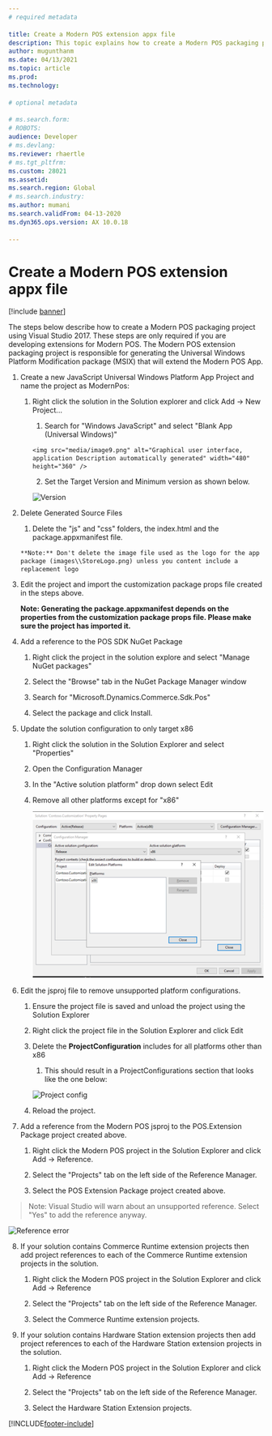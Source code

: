 ```yaml
---
# required metadata

title: Create a Modern POS extension appx file
description: This topic explains how to create a Modern POS packaging project using Visual Studio 2017.
author: mugunthanm
ms.date: 04/13/2021
ms.topic: article
ms.prod: 
ms.technology: 

# optional metadata

# ms.search.form: 
# ROBOTS: 
audience: Developer
# ms.devlang: 
ms.reviewer: rhaertle
# ms.tgt_pltfrm: 
ms.custom: 28021
ms.assetid: 
ms.search.region: Global
# ms.search.industry: 
ms.author: mumani
ms.search.validFrom: 04-13-2020
ms.dyn365.ops.version: AX 10.0.18

---
```


# Create a Modern POS extension appx file 

[!include [banner](../../includes/banner.md)]

The steps below describe how to create a Modern POS packaging project using Visual Studio 2017. These steps are only required if you are developing extensions for Modern POS. The Modern POS extension packaging project is responsible for generating the Universal Windows Platform Modification package (MSIX) that will extend the Modern POS App.

1.  Create a new JavaScript Universal Windows Platform App Project and name the project as ModernPos:

    1.  Right click the solution in the Solution explorer and click Add -&gt; New Project...

         1.  Search for "Windows JavaScript" and select "Blank App (Universal Windows)"

            <img src="media/image9.png" alt="Graphical user interface, application Description automatically generated" width="480" height="360" />

         2.  Set the Target Version and Minimum version as shown below.

        ![Version](media/MinimumVersion.png)

2.  Delete Generated Source Files

       1.  Delete the "js" and "css" folders, the index.html and the package.appxmanifest file.

        **Note:** Don't delete the image file used as the logo for the app package (images\\StoreLogo.png) unless you content include a replacement logo

3.  Edit the project and import the customization package props file created in the steps above.

    **Note: Generating the package.appxmanifest depends on the properties from the customization package props file. Please make sure the project has imported it.**

4.  Add a reference to the POS SDK NuGet Package

    1.  Right click the project in the solution explore and select "Manage NuGet packages"

    2.  Select the "Browse" tab in the NuGet Package Manager window

    3.  Search for "Microsoft.Dynamics.Commerce.Sdk.Pos"

    4.  Select the package and click Install.

5.  Update the solution configuration to only target x86

    1.  Right click the solution in the Solution Explorer and select "Properties"

    2.  Open the Configuration Manager

    3.  In the "Active solution platform" drop down select Edit

    4.  Remove all other platforms except for "x86"

         ![Platform config](media/Platform.png)

6.  Edit the jsproj file to remove unsupported platform configurations.

    1.  Ensure the project file is saved and unload the project using the Solution Explorer

    2.  Right click the project file in the Solution Explorer and click Edit

    3.  Delete the **ProjectConfiguration** includes for all platforms other than x86

        1.  This should result in a ProjectConfigurations section that looks like the one below:

        ![Project config](media/ProjectConfig.png)


    4.  Reload the project.

7.  Add a reference from the Modern POS jsproj to the POS.Extension Package project created above.

    1.  Right click the Modern POS project in the Solution Explorer and click Add -&gt; Reference.

    2.  Select the "Projects" tab on the left side of the Reference Manager.

    3.  Select the POS Extension Package project created above.

> Note: Visual Studio will warn about an unsupported reference. Select "Yes" to add the reference anyway.

![Reference error](media/ReferenceManager.png)

8.  If your solution contains Commerce Runtime extension projects then add project references to each of the Commerce Runtime extension projects in the solution.

    1.  Right click the Modern POS project in the Solution Explorer and click Add -&gt; Reference

    2.  Select the "Projects" tab on the left side of the Reference Manager.

    3.  Select the Commerce Runtime extension projects.

9.  If your solution contains Hardware Station extension projects then add project references to each of the Hardware Station extension projects in the solution.

    1.  Right click the Modern POS project in the Solution Explorer and click Add -&gt; Reference

    2.  Select the "Projects" tab on the left side of the Reference Manager.

    3.  Select the Hardware Station Extension projects.

[!INCLUDE[footer-include](../../../includes/footer-banner.md)]
